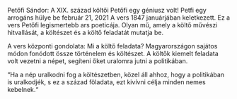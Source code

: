 Petőfi Sándor: A XIX. század költői
Petőfi egy géniusz volt!
Petfi egy arrogáns hülye
be február 21, 2021
A vers 1847 januárjában keletkezett. Ez a vers Petőfi legismertebb ars poeticája. Olyan mű, amely a költő művészi hitvallását, a költészet és a költő feladatát mutatja be.

A vers központi gondolata: Mi a költő feladata? Magyarországon sajátos módon fonódott össze történelem és költészet. A költők kiemelt feladata volt vezetni a népet, segíteni őket uralomra jutni a politikában.

“Ha a nép uralkodni fog a költészetben, közel áll ahhoz, hogy a politikában is uralkodjék, s ez a század föladata, ezt kivívni célja minden nemes kebelnek.“
